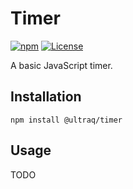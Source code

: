 
Timer
=====

[![npm](https://img.shields.io/npm/v/@ultraq/timer.svg?maxAge=3600)](https://www.npmjs.com/package/@ultraq/timer)
[![License](https://img.shields.io/github/license/ultraq/timer.svg?maxAge=2592000)](https://github.com/ultraq/timer/blob/master/LICENSE.txt)

A basic JavaScript timer.


Installation
------------

```
npm install @ultraq/timer
```


Usage
-----

TODO
